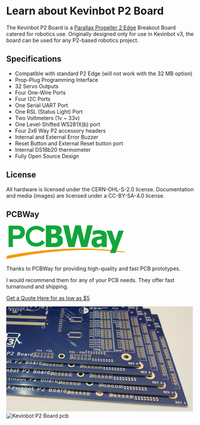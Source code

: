 # Learn about Kevinbot P2 Board

The Kevinbot P2 Board is a [Parallax Propeller 2 Edge](https://www.parallax.com/product/p2-edge-module/) Breakout 
Board catered for robotics use.
Originally designed only for use in Kevinbot v3, the board can be used for any P2-based robotics project.

## Specifications

* Compatible with standard P2 Edge (will not work with the 32 MB option)
* Prop-Plug Programming Interface
* 32 Servo Outputs
* Four One-Wire Ports
* Four I2C Ports
* One Serial UART Port
* One RSL (Status Light) Port
* Two Voltmeters (1v ~ 33v)
* One Level-Shifted WS281X(b) port
* Four 2x6 Way P2 accessory headers
* Internal and External Error Buzzer
* Reset Button and External Reset button port
* Internal DS18b20 thermometer
* Fully Open Source Design

## License

All hardware is licensed under the CERN-OHL-S-2.0 license. 
Documentation and media (images) are licensed under a CC-BY-SA-4.0 license.

## PCBWay

<img src="/images/pcbway-logo.png" width="320" alt="PCBWay"></img>

Thanks to PCBWay for providing high-quality and fast PCB prototypes.

I would recommend them for any of your PCB needs. They offer fast turnaround and shipping.

[Get a Quote Here for as low as $5](https://www.pcbway.com/orderonline.aspx)

<img src="/images/pcb-edges.png" width="500" alt="pcb edges"></img>
<img src="/images/pcbs.png" width="500" alt="Kevinbot P2 Board pcb"></img>
